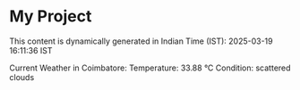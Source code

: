 # My Project

This content is dynamically generated in Indian Time (IST): 2025-03-19 16:11:36 IST


Current Weather in Coimbatore:
Temperature: 33.88 °C
Condition: scattered clouds
